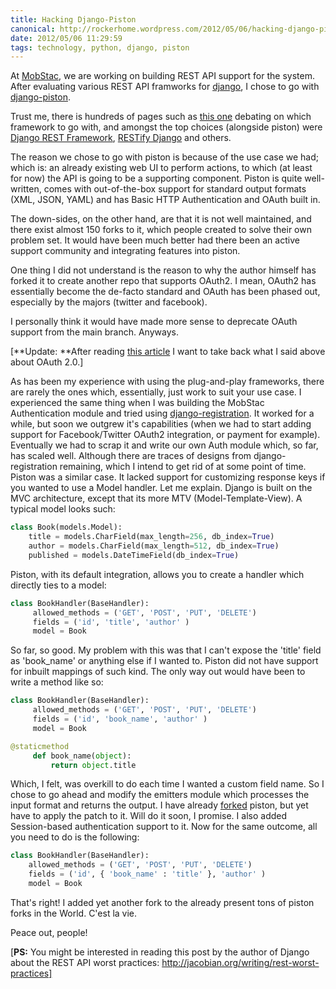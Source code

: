 ```yaml
---
title: Hacking Django-Piston
canonical: http://rockerhome.wordpress.com/2012/05/06/hacking-django-piston/
date: 2012/05/06 11:29:59
tags: technology, python, django, piston
---
```

At [MobStac](http://mobstac.com), we are working on building REST API support for the system. After evaluating various REST API framworks for [django](http://djangoproject.com/), I chose to go with [django-piston](https://bitbucket.org/jespern/django-piston/).<span class="more"></span>

Trust me, there is hundreds of pages such as [this one](http://stackoverflow.com/questions/656979/django-and-restful-apis) debating on which framework to go with, and amongst the top choices (alongside piston) were [Django REST Framework](http://django-rest-framework.org/), [RESTify Django](http://code.google.com/p/django-rest-interface/wiki/RestifyDjango) and others. 

The reason we chose to go with piston is because of the use case we had; which is: an already existing web UI to perform actions, to which (at least for now) the API is going to be a supporting component. Piston is quite well-written, comes with out-of-the-box support for standard output formats (XML, JSON, YAML) and has Basic HTTP Authentication and OAuth built in.

The down-sides, on the other hand, are that it is not well maintained, and there exist almost 150 forks to it, which people created to solve their own problem set. It would have been much better had there been an active support community and integrating features into piston.

One thing I did not understand is the reason to why the author himself has forked it to create another repo that supports OAuth2. I mean, OAuth2 has essentially become the de-facto standard and OAuth has been phased out, especially by the majors (twitter and facebook).

I personally think it would have made more sense to deprecate OAuth support from the main branch. Anyways.

[**Update: **After reading [this article](http://hueniverse.com/2012/07/oauth-2-0-and-the-road-to-hell/) I want to take back what I said above about OAuth 2.0.]

As has been my experience with using the plug-and-play frameworks, there are rarely the ones which, essentially, just work to suit your use case. I experienced the same thing when I was building the MobStac Authentication module and tried using [django-registration](https://bitbucket.org/ubernostrum/django-registration/). It worked for a while, but soon we outgrew it's capabilities (when we had to start adding support for Facebook/Twitter OAuth2 integration, or payment for example). Eventually we had to scrap it and write our own Auth module which, so far, has scaled well. Although there are traces of designs from django-registration remaining, which I intend to get rid of at some point of time. Piston was a similar case. It lacked support for customizing response keys if you wanted to use a Model handler. Let me explain. Django is built on the MVC architecture, except that its more MTV (Model-Template-View). A typical model looks such: 

```python
class Book(models.Model):
    title = models.CharField(max_length=256, db_index=True)
    author = models.CharField(max_length=512, db_index=True)
    published = models.DateTimeField(db_index=True)
```

Piston, with its default integration, allows you to create a handler which directly ties to a model:

```python
class BookHandler(BaseHandler):
     allowed_methods = ('GET', 'POST', 'PUT', 'DELETE')
     fields = ('id', 'title', 'author' )
     model = Book
```

So far, so good. My problem with this was that I can't expose the 'title' field as 'book_name' or anything else if I wanted to. Piston did not have support for inbuilt mappings of such kind. The only way out would have been to write a method like so: 

```python
class BookHandler(BaseHandler):
     allowed_methods = ('GET', 'POST', 'PUT', 'DELETE')
     fields = ('id', 'book_name', 'author' )
     model = Book

@staticmethod
     def book_name(object):
         return object.title

```

Which, I felt, was overkill to do each time I wanted a custom field name. So I chose to go ahead and modify the emitters module which processes the input format and returns the output. I have already [forked](https://bitbucket.org/bhashkar/django-piston/) piston, but yet have to apply the patch to it. Will do it soon, I promise. I also added Session-based authentication support to it. Now for the same outcome, all you need to do is the following:

```python
class BookHandler(BaseHandler):
    allowed_methods = ('GET', 'POST', 'PUT', 'DELETE')
    fields = ('id', { 'book_name' : 'title' }, 'author' )
    model = Book
```

That's right! I added yet another fork to the already present tons of piston forks in the World. C'est la vie.

Peace out, people!

[**PS:** You might be interested in reading this post by the author of Django about the REST API worst practices: http://jacobian.org/writing/rest-worst-practices]